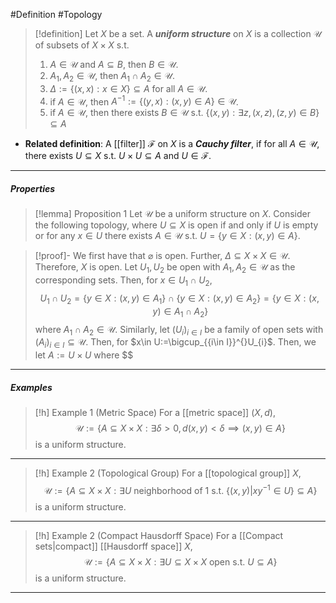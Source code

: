 #Definition #Topology 

> [!definition]
> Let $X$ be a set. A ***uniform structure*** on $X$ is a collection $\mathcal{U}$ of subsets of $X\times X$ s.t. 
> 1. $A\in \mathcal{U}$ and $A\subseteq B$, then $B\in \mathcal{U}$.
> 2. $A_{1},A_{2}\in \mathcal{U}$, then $A_{1}\cap A_{2}\in \mathcal{U}$.
> 3. $\Delta:=\{ (x,x): x\in X \}\subseteq A$ for all $A\in \mathcal{U}$.
> 4. if $A\in \mathcal{U}$, then $A^{-1}:=\{ (y,x):(x,y)\in A \}\in \mathcal{U}$.
> 5. if $A\in \mathcal{U}$, then there exists $B\in \mathcal{U}$ s.t. $\{ (x,y): \exists z,(x,z),(z,y)\in B \}\subseteq A$
- **Related definition**: A [[filter]] $\mathcal{F}$ on $X$ is a ***Cauchy filter***, if for all $A\in \mathcal{U}$, there exists $U\subseteq X$ s.t. $U\times U\subseteq A$ and $U\in \mathcal{F}$.
---
##### Properties
> [!lemma] Proposition 1
> Let $\mathcal{U}$ be a uniform structure on $X$. Consider the following topology, where $U\subseteq X$ is open if and only if $U$ is empty or for any $x\in U$ there exists $A\in \mathcal{U}$ s.t. $U=\{y\in X:(x,y)\in A \}$.

> [!proof]-
> We first have that $\varnothing$ is open. Further, $\Delta \subseteq X\times X\in \mathcal{U}$. Therefore, $X$ is open. Let $U_{1},U_{2}$ be open with $A_{1},A_{2}\in \mathcal{U}$ as the corresponding sets. Then, for $x\in U_{1}\cap U_{2}$, $$U_{1}\cap U_{2}=\{ y\in X:(x,y)\in A_{1} \}\cap\{ y\in X:(x,y)\in A_{2} \}=\{ y\in X:(x,y)\in A_{1}\cap A_{2} \}$$where $A_{1}\cap A_{2}\in\mathcal{U}$. Similarly, let $(U_{i})_{i\in I}$ be a family of open sets with $(A_{i})_{i\in I}\subseteq \mathcal{U}$. Then, for $x\in U:=\bigcup_{{i\in I}}^{}U_{i}$. Then, we let $A:=U\times U$ where $$
> 
---
##### Examples
> [!h] Example 1 (Metric Space)
> For a [[metric space]] $(X,d)$, $$\mathcal{U}:=\{ A\subseteq X\times X: \exists\delta>0,d(x,y)<\delta\implies (x,y) \in A\}$$is a uniform structure.
---
> [!h] Example 2 (Topological Group)
> For a [[topological group]] $X$, $$\mathcal{U}:=\{ A\subseteq X\times X: \exists U \text{ neighborhood of }1\text{ s.t. }\{ (x,y)|xy^{-1}\in U \}\subseteq A\}$$is a uniform structure.
---
> [!h] Example 2 (Compact Hausdorff Space)
> For a [[Compact sets|compact]] [[Hausdorff space]] $X$, $$\mathcal{U}:=\{ A\subseteq X\times X: \exists U\subseteq X\times X\text{ open s.t. }U\subseteq A\}$$is a uniform structure.
---
